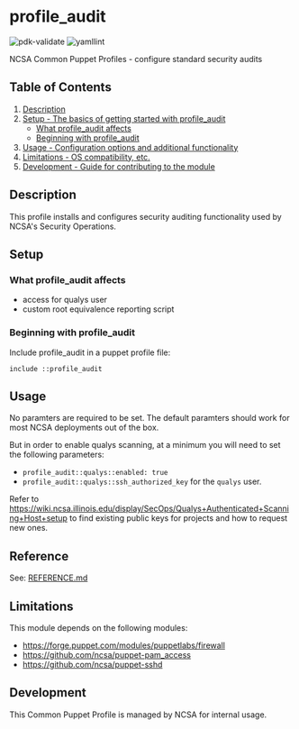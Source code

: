 # profile_audit

![pdk-validate](https://github.com/ncsa/puppet-profile_audit/workflows/pdk-validate/badge.svg)
![yamllint](https://github.com/ncsa/puppet-profile_audit/workflows/yamllint/badge.svg)

NCSA Common Puppet Profiles - configure standard security audits

## Table of Contents

1. [Description](#description)
1. [Setup - The basics of getting started with profile_audit](#setup)
    * [What profile_audit affects](#what-profile_audit-affects)
    * [Beginning with profile_audit](#beginning-with-profile_audit)
1. [Usage - Configuration options and additional functionality](#usage)
1. [Limitations - OS compatibility, etc.](#limitations)
1. [Development - Guide for contributing to the module](#development)

## Description

This profile installs and configures security auditing functionality used by NCSA's Security Operations.

## Setup

### What profile_audit affects

* access for qualys user
* custom root equivalence reporting script

### Beginning with profile_audit

Include profile_audit in a puppet profile file:
```
include ::profile_audit
```

## Usage

No paramters are required to be set. The default paramters should work for most NCSA deployments out of the box.

But in order to enable qualys scanning, at a minimum you will need to set the following parameters:
* `profile_audit::qualys::enabled: true`
* `profile_audit::qualys::ssh_authorized_key` for the `qualys` user.

Refer to https://wiki.ncsa.illinois.edu/display/SecOps/Qualys+Authenticated+Scanning+Host+setup to find existing public keys for projects and how to request new ones.

## Reference

See: [REFERENCE.md](REFERENCE.md)

## Limitations

This module depends on the following modules:
- https://forge.puppet.com/modules/puppetlabs/firewall
- https://github.com/ncsa/puppet-pam_access
- https://github.com/ncsa/puppet-sshd

## Development

This Common Puppet Profile is managed by NCSA for internal usage.
